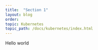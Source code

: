 ```yaml
---
title:  "Section 1"
layout: blog
order: 
topic: Kubernetes
topic_path: /docs/kubernetes/index.html
---
```


Hello world